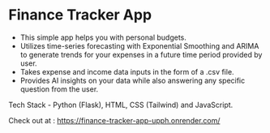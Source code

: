 # Finance Tracker App
- This simple app helps you with personal budgets.
- Utilizes time-series forecasting with Exponential Smoothing and ARIMA
  to generate trends for your expenses in a future time period provided by user.
- Takes expense and income data inputs in the form of a .csv file.
- Provides AI insights on your data while also answering any specific question
  from the user.

Tech Stack - Python (Flask), HTML, CSS (Tailwind) and JavaScript. 

Check out at : https://finance-tracker-app-upph.onrender.com/


